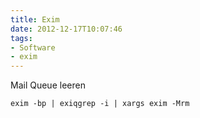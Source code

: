 ```yaml
---
title: Exim
date: 2012-12-17T10:07:46
tags: 
- Software
- exim
---
```


Mail Queue leeren

    exim -bp | exiqgrep -i | xargs exim -Mrm